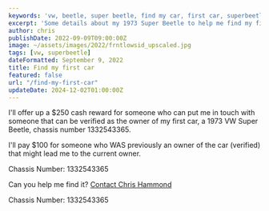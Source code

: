 ```yaml
---
keywords: 'vw, beetle, super beetle, find my car, first car, superbeetle, volkswagen'
excerpt: 'Some details about my 1973 Super Beetle to help me find my first car!'
author: chris
publishDate: 2022-09-09T09:00:00Z
image: ~/assets/images/2022/frntlowsid_upscaled.jpg
tags: [vw, superbeetle]
dateFormatted: September 9, 2022
title: Find my first car
featured: false
url: "/find-my-first-car"
updateDate: 2024-12-02T01:00:00Z
---
```


I'll offer up a $250 cash reward for someone who can put me in touch with someone that can be verified as the owner of my first car, a 1973 VW Super Beetle, chassis number 1332543365.

I'll pay $100 for someone who WAS previously an owner of the car (verified) that might lead me to the current owner.

Chassis Number: 1332543365

Can you help me find it? [Contact Chris Hammond](/contact)

Chassis Number: 1332543365
